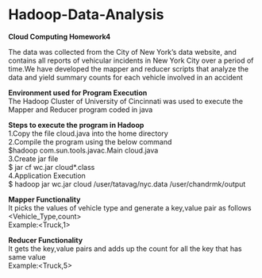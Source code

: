 # Hadoop-Data-Analysis
<b>Cloud Computing Homework4</b><br>

The data was collected from the City of New York’s data website, and contains all reports of vehicular incidents in New York City over a period of time.We have developed the mapper and reducer scripts  that analyze the data and yield summary counts for each vehicle involved in an accident

<b>Environment used for Program Execution</b><br>
The Hadoop Cluster of University of Cincinnati was used to execute the Mapper and Reducer program coded in java<br>

<b>Steps to execute the program in Hadoop</b><br>
1.Copy the file cloud.java into the home directory<br>
2.Compile the program using the below command<br>
$hadoop com.sun.tools.javac.Main cloud.java <br>
3.Create jar file<br>
$ jar cf wc.jar cloud*.class<br>
4.Application Execution<br>
$ hadoop jar wc.jar cloud /user/tatavag/nyc.data /user/chandrmk/output<br>

<b>Mapper Functionality </b><br>
It picks the values of vehicle type and generate a key,value pair as follows <Vehicle_Type,count><br>
Example:<Truck,1><br>

<b>Reducer Functionality</b><br>
It gets the key,value pairs and adds up the count for all the key that has same value<br>
Example:<Truck,5><br>



